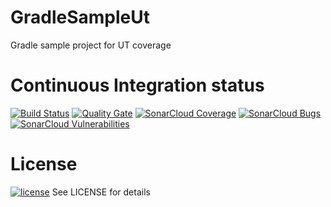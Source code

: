 # GradleSampleUt
Gradle sample project for UT coverage

# Continuous Integration status
[![Build Status](https://travis-ci.org/sgrillon14/GradleSampleUt.svg?branch=master)](https://travis-ci.org/sgrillon14/GradleSampleUt)
[![Quality Gate](https://sonarcloud.io/api/badges/gate?key=com.github.sgrillon14:gradlesampleut)](https://sonarcloud.io/dashboard/index/com.github.sgrillon14:gradlesampleut)
[![SonarCloud Coverage](https://sonarcloud.io/api/badges/measure?key=com.github.sgrillon14%3Agradlesampleut&metric=coverage)](https://sonarcloud.io/component_measures/metric/coverage/list?id=com.github.sgrillon14:gradlesampleut)
[![SonarCloud Bugs](https://sonarcloud.io/api/badges/measure?key=com.github.sgrillon14%3Agradlesampleut&metric=bugs)](https://sonarcloud.io/component_measures/metric/reliability_rating/list?id=com.github.sgrillon14%3Agradlesampleut)
[![SonarCloud Vulnerabilities](https://sonarcloud.io/api/badges/measure?key=com.github.sgrillon14%3Agradlesampleut&metric=vulnerabilities)](https://sonarcloud.io/component_measures/metric/security_rating/list?id=com.github.sgrillon14%3Agradlesampleut)

# License

[![license](https://img.shields.io/github/license/sgrillon14/GradleSampleUt.svg)](https://github.com/sgrillon14/GradleSampleUt/blob/master/LICENSE) See LICENSE for details
